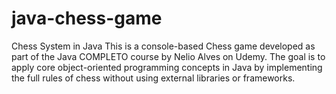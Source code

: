 # java-chess-game
Chess System in Java  This is a console-based Chess game developed as part of the Java COMPLETO course by Nelio Alves on Udemy. The goal is to apply core object-oriented programming concepts in Java by implementing the full rules of chess without using external libraries or frameworks.
